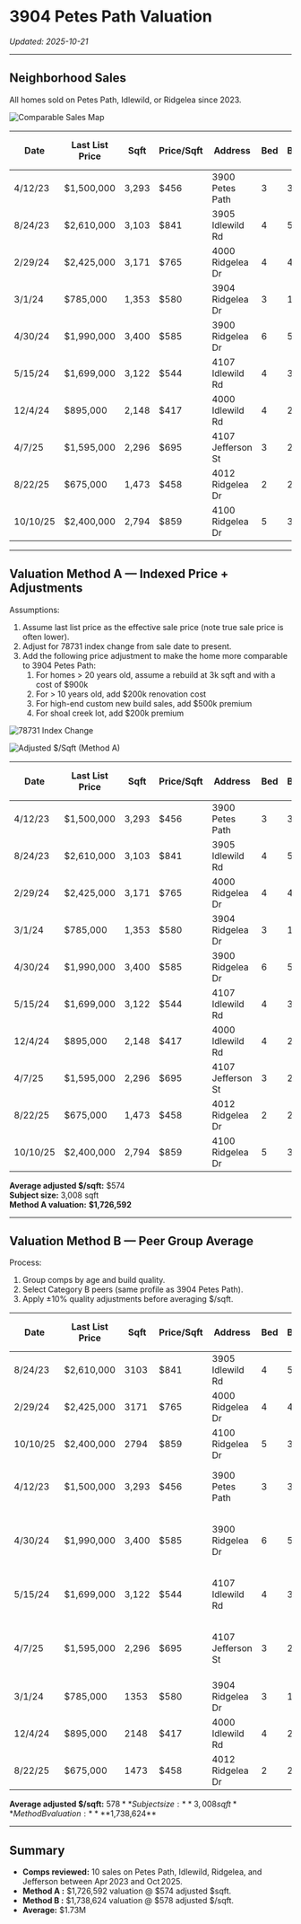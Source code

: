 # 3904 Petes Path Valuation

_Updated: 2025-10-21_

---

## Neighborhood Sales

All homes sold on Petes Path, Idlewild, or Ridgelea since 2023.

![Comparable Sales Map](images/comps-map.png)

| Date     | Last List Price | Sqft  | Price/Sqft | Address           | Bed | Bath | Build Year | Age at Sale | Lot Sqft | Tax Assessment | Shoal Creek Lot | Corner Lot | Pool |
| -------- | --------------- | ----- | ---------- | ----------------- | --- | ---- | ---------- | ----------- | -------- | -------------- | --------------- | ---------- | ---- |
| 4/12/23  | $1,500,000      | 3,293 | $456       | 3900 Petes Path   | 3   | 3    | 2003       | 20          | 9,064    | $1,319,148     | No              | Yes        | No   |
| 8/24/23  | $2,610,000      | 3,103 | $841       | 3905 Idlewild Rd  | 4   | 5    | 2023       | 0           | 7,753    | $2,468,157     | No              | No         | Yes  |
| 2/29/24  | $2,425,000      | 3,171 | $765       | 4000 Ridgelea Dr  | 4   | 4    | 2023       | 1           | 7,814    | $1,756,589     | No              | No         | Yes  |
| 3/1/24   | $785,000        | 1,353 | $580       | 3904 Ridgelea Dr  | 3   | 1.5  | 1949       | 75          | 7,840    | $725,522       | No              | No         | No   |
| 4/30/24  | $1,990,000      | 3,400 | $585       | 3900 Ridgelea Dr  | 6   | 5    | 2023       | 1           | 7,810    | $1,817,740     | No              | Yes        | Yes  |
| 5/15/24  | $1,699,000      | 3,122 | $544       | 4107 Idlewild Rd  | 4   | 3    | 2006       | 18          | 7,862    | $1,487,189     | No              | No         | No   |
| 12/4/24  | $895,000        | 2,148 | $417       | 4000 Idlewild Rd  | 4   | 2.5  | 1948       | 76          | 11,761   | $855,000       | No              | No         | No   |
| 4/7/25   | $1,595,000      | 2,296 | $695       | 4107 Jefferson St | 3   | 2    | 1948       | 77          | 10,646   | $849,515       | Yes             | No         | No   |
| 8/22/25  | $675,000        | 1,473 | $458       | 4012 Ridgelea Dr  | 2   | 2    | 1949       | 76          | 7,932    | $775,369       | No              | No         | No   |
| 10/10/25 | $2,400,000      | 2,794 | $859       | 4100 Ridgelea Dr  | 5   | 3.5  | 2021       | 4           | 7,666    | $1,545,426     | No              | No         | Yes  |

---

## Valuation Method A — Indexed Price + Adjustments

Assumptions:

1. Assume last list price as the effective sale price (note true sale price is often lower).
2. Adjust for 78731 index change from sale date to present.
3. Add the following price adjustment to make the home more comparable to 3904 Petes Path:
   1. For homes > 20 years old, assume a rebuild at 3k sqft and with a cost of $900k
   2. For > 10 years old, add $200k renovation cost
   3. For high-end custom new build sales, add $500k premium
   4. For shoal creek lot, add $200k premium

![78731 Index Change](images/a_index_chart.png)

![Adjusted $/Sqft (Method A)](images/adj_px_chart.png)

| Date     | Last List Price | Sqft  | Price/Sqft | Address           | Bed | Bath | Build Year | Age at Sale | 78731 Index Change | Indexed Price | Price Adjustment | Adj. Indexed Price | Adj. Indexed $/Sqft | Price Adjustment Note        |
| -------- | --------------- | ----- | ---------- | ----------------- | --- | ---- | ---------- | ----------- | ------------------ | ------------- | ---------------- | ------------------ | ------------------- | ---------------------------- |
| 4/12/23  | $1,500,000      | 3,293 | $456       | 3900 Petes Path   | 3   | 3    | 2003       | 20          | -9.4%              | $1,358,931    | $200,000         | $1,558,931         | $473                | Older at time of sale        |
| 8/24/23  | $2,610,000      | 3,103 | $841       | 3905 Idlewild Rd  | 4   | 5    | 2023       | 0           | -8.3%              | $2,394,199    | -$500,000        | $1,894,199         | $610                | High-end custom new build    |
| 2/29/24  | $2,425,000      | 3,171 | $765       | 4000 Ridgelea Dr  | 4   | 4    | 2023       | 1           | -4.0%              | $2,327,644    | -$500,000        | $1,827,644         | $576                | High-end custom new build    |
| 3/1/24   | $785,000        | 1,353 | $580       | 3904 Ridgelea Dr  | 3   | 1.5  | 1949       | 75          | -4.0%              | $753,485      | $900,000         | $1,653,485         | $551                | Rebuild                      |
| 4/30/24  | $1,990,000      | 3,400 | $585       | 3900 Ridgelea Dr  | 6   | 5    | 2023       | 1           | -4.6%              | $1,898,078    | $0               | $1,898,078         | $558                | 6bd new build, lower quality |
| 5/15/24  | $1,699,000      | 3,122 | $544       | 4107 Idlewild Rd  | 4   | 3    | 2006       | 18          | -4.6%              | $1,620,520    | $200,000         | $1,820,520         | $583                | Older at time of sale        |
| 12/4/24  | $895,000        | 2,148 | $417       | 4000 Idlewild Rd  | 4   | 2.5  | 1948       | 76          | -3.0%              | $868,183      | $900,000         | $1,768,183         | $589                | Rebuild                      |
| 4/7/25   | $1,595,000      | 2,296 | $695       | 4107 Jefferson St | 3   | 2    | 1948       | 77          | -1.6%              | $1,569,564    | -$200,000        | $1,369,564         | $597                | Shoal Creek premium          |
| 8/22/25  | $675,000        | 1,473 | $458       | 4012 Ridgelea Dr  | 2   | 2    | 1949       | 76          | -0.2%              | $673,323      | $900,000         | $1,573,323         | $524                | Rebuild                      |
| 10/10/25 | $2,400,000      | 2,794 | $859       | 4100 Ridgelea Dr  | 5   | 3.5  | 2021       | 4           | 0.0%               | $2,400,000    | -$500,000        | $1,900,000         | $680                | High-end custom new build    |

**Average adjusted \$/sqft:** \$574  
**Subject size:** 3,008 sqft  
**Method A valuation:** **\$1,726,592**

---

## Valuation Method B — Peer Group Average

Process:

1. Group comps by age and build quality.
2. Select Category B peers (same profile as 3904 Petes Path).
3. Apply ±10% quality adjustments before averaging $/sqft.

| Date     | Last List Price | Sqft  | Price/Sqft | Address           | Bed | Bath | Build Year | Age at Sale | Category | Category Notes                         | Adj. $/Sqft |
| -------- | --------------- | ----- | ---------- | ----------------- | --- | ---- | ---------- | ----------- | -------- | -------------------------------------- | ----------- |
| 8/24/23  | $2,610,000      | 3103  | $841       | 3905 Idlewild Rd  | 4   | 5    | 2023       | 0           | A        | high end custom new build              |
| 2/29/24  | $2,425,000      | 3171  | $765       | 4000 Ridgelea Dr  | 4   | 4    | 2023       | 1           | A        | high end custom new build              |
| 10/10/25 | $2,400,000      | 2794  | $859       | 4100 Ridgelea Dr  | 5   | 3.5  | 2021       | 4           | A        | high end custom new build              |
| 4/12/23  | $1,500,000      | 3,293 | $456       | 3900 Petes Path   | 3   | 3    | 2003       | 20          | B        | Good comp, add 10% for age             | $501        |
| 4/30/24  | $1,990,000      | 3,400 | $585       | 3900 Ridgelea Dr  | 6   | 5    | 2023       | 1           | B        | 6bd new build / lower quality offset   | $585        |
| 5/15/24  | $1,699,000      | 3,122 | $544       | 4107 Idlewild Rd  | 4   | 3    | 2006       | 18          | B        | Good comp, add 10% for age             | $598        |
| 4/7/25   | $1,595,000      | 2,296 | $695       | 4107 Jefferson St | 3   | 2    | 1948       | 77          | B        | Deduct 10% for Shoal Creek lot premium | $625        |
| 3/1/24   | $785,000        | 1353  | $580       | 3904 Ridgelea Dr  | 3   | 1.5  | 1949       | 75          | C        | old home                               |
| 12/4/24  | $895,000        | 2148  | $417       | 4000 Idlewild Rd  | 4   | 2.5  | 1948       | 76          | C        | old home                               |
| 8/22/25  | $675,000        | 1473  | $458       | 4012 Ridgelea Dr  | 2   | 2    | 1949       | 76          | C        | old home                               |

**Average adjusted $/sqft:** $578  
**Subject size:** 3,008 sqft  
**Method B valuation:** **$1,738,624**

---

## Summary

- **Comps reviewed:** 10 sales on Petes Path, Idlewild, Ridgelea, and Jefferson between Apr 2023 and Oct 2025.
- **Method A :** \$1,726,592 valuation @ \$574 adjusted \$sqft.
- **Method B :** \$1,738,624 valuation @ \$578 adjusted \$/sqft.
- **Average:** \$1.73M
